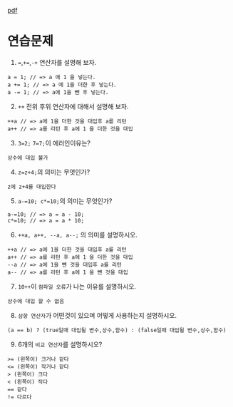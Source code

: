 [pdf](./JAVA240812simple148.pdf)
# 연습문제
1. `=`,`+=`,`-+` 연산자를 설명해 보자.
```
a = 1; // => a 에 1 을 넣는다.
a += 1; // => a 에 1을 더한 후 넣는다.
a -= 1; // => a에 1을 뺀 후 넣는다.
```
2. `++` 전위 후위 연산자에 대해서 설명해 보자.
```
++a // => a에 1을 더한 것을 대입후 a를 리턴
a++ // => a를 리턴 후 a에 1 을 더한 것을 대입
```
3. `3=2;` `7=7;`이 에러인이유는?
```
상수에 대입 불가
```
4. `z=z+4;`의 의미는 무엇인가?
```
z에 z+4를 대입한다
```
5. `a-=10; c*=10;`의 의미는 무엇인가?
```
a-=10; // => a = a - 10;
c*=10; // => a = a * 10;
```
6. `++a, a++, --a, a--;` 의 의미를 설명하시오.
```
++a // => a에 1을 더한 것을 대입후 a를 리턴
a++ // => a를 리턴 후 a에 1 을 더한 것을 대입
--a // => a에 1을 뺀 것을 대입후 a를 리턴
a-- // => a를 리턴 후 a에 1 을 뺀 것을 대입
```
7. `10++`이 `컴파일 오류`가 나는 이유를 설명하시오.
```
상수에 대입 할 수 없음
```
8. `삼항 연산자`가 어떤것이 있으며 어떻게 사용하는지 설명하시오.
```
(a == b) ? (true일때 대입될 변수,상수,함수) : (false일때 대입될 변수,상수,함수)
```
9. 6개의 `비교 연산자`를 설명하시오?
```
>= (왼쪽이) 크거나 같다
<= (왼쪽이) 작거나 같다
> (왼쪽이) 크다
< (왼쪽이) 작다
== 같다
!= 다르다
```
